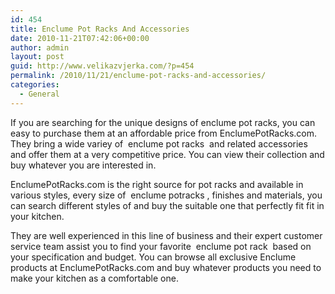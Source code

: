 ```yaml
---
id: 454
title: Enclume Pot Racks And Accessories
date: 2010-11-21T07:42:06+00:00
author: admin
layout: post
guid: http://www.velikazvjerka.com/?p=454
permalink: /2010/11/21/enclume-pot-racks-and-accessories/
categories:
  - General
---
```

If you are searching for the unique designs of enclume pot racks, you can easy to purchase them at an affordable price from EnclumePotRacks.com. They bring a wide variey of &nbsp;enclume pot racks&nbsp; and related accessories and offer them at a very competitive price. You can view their collection and buy whatever you are interested in.

EnclumePotRacks.com is the right source for pot racks and available in various styles, every size of &nbsp;enclume potracks&nbsp;, finishes and materials, you can search different styles of and buy the suitable one that perfectly fit fit in your kitchen.

They are well experienced in this line of business and their expert customer service team assist you to find your favorite &nbsp;enclume pot rack&nbsp; based on your specification and budget. You can browse all exclusive Enclume products at EnclumePotRacks.com and buy whatever products you need to make your kitchen as a comfortable one.